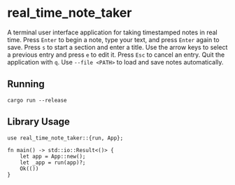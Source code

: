 # real_time_note_taker

A terminal user interface application for taking timestamped notes in real time. Press `Enter` to begin a note, type your text, and press `Enter` again to save. Press `s` to start a section and enter a title. Use the arrow keys to select a previous entry and press `e` to edit it. Press `Esc` to cancel an entry. Quit the application with `q`. Use `--file <PATH>` to load and save notes automatically.

## Running

```
cargo run --release
```

## Library Usage

```
use real_time_note_taker::{run, App};

fn main() -> std::io::Result<()> {
    let app = App::new();
    let _app = run(app)?;
    Ok(())
}
```
